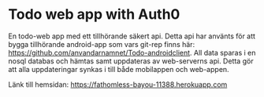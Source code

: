 # Todo web app with Auth0

En todo-web app med ett tillhörande säkert api. Detta api har använts för att bygga tillhörande android-app som vars git-rep finns här: https://github.com/anvandarnamnet/Todo-androidclient. All data sparas i en nosql databas och hämtas samt uppdateras av web-serverns api. Detta gör att alla uppdateringar synkas i till både mobilappen och web-appen.

Länk till hemsidan: https://fathomless-bayou-11388.herokuapp.com
